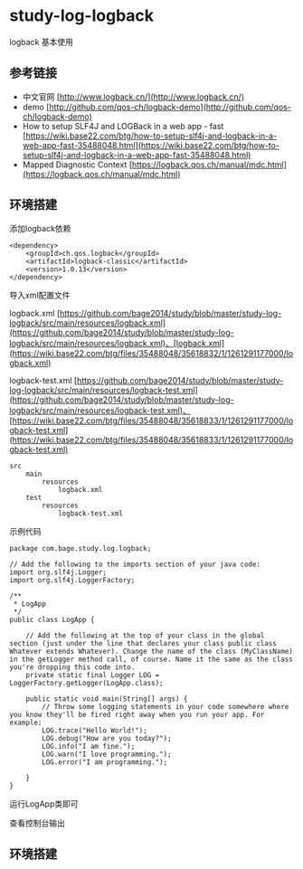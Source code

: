# study-log-logback #
logback 基本使用


## 参考链接 ##

- 中文官网 [http://www.logback.cn/](http://www.logback.cn/)
- demo [http://github.com/qos-ch/logback-demo](http://github.com/qos-ch/logback-demo)
- How to setup SLF4J and LOGBack in a web app - fast [https://wiki.base22.com/btg/how-to-setup-slf4j-and-logback-in-a-web-app-fast-35488048.html](https://wiki.base22.com/btg/how-to-setup-slf4j-and-logback-in-a-web-app-fast-35488048.html)
- Mapped Diagnostic Context [https://logback.qos.ch/manual/mdc.html](https://logback.qos.ch/manual/mdc.html)

## 环境搭建 ##
添加logback依赖

	<dependency>
		<groupId>ch.qos.logback</groupId>
		<artifactId>logback-classic</artifactId>
		<version>1.0.13</version>
	</dependency>

导入xml配置文件

logback.xml [https://github.com/bage2014/study/blob/master/study-log-logback/src/main/resources/logback.xml](https://github.com/bage2014/study/blob/master/study-log-logback/src/main/resources/logback.xml)、[logback.xml](https://wiki.base22.com/btg/files/35488048/35618832/1/1261291177000/logback.xml)

logback-test.xml [https://github.com/bage2014/study/blob/master/study-log-logback/src/main/resources/logback-test.xml](https://github.com/bage2014/study/blob/master/study-log-logback/src/main/resources/logback-test.xml)、[https://wiki.base22.com/btg/files/35488048/35618833/1/1261291177000/logback-test.xml](https://wiki.base22.com/btg/files/35488048/35618833/1/1261291177000/logback-test.xml)

	src
		main
			resources
				logback.xml
		test
			resources
				logback-test.xml

示例代码

	package com.bage.study.log.logback;
	
	// Add the following to the imports section of your java code:
	import org.slf4j.Logger;
	import org.slf4j.LoggerFactory;
	
	/**
	 * LogApp
	 */
	public class LogApp {
	
		// Add the following at the top of your class in the global section (just under the line that declares your class public class Whatever extends Whatever). Change the name of the class (MyClassName) in the getLogger method call, of course. Name it the same as the class you're dropping this code into.
		private static final Logger LOG = LoggerFactory.getLogger(LogApp.class);
	
		public static void main(String[] args) {
			// Throw some logging statements in your code somewhere where you know they'll be fired right away when you run your app. For example:
			LOG.trace("Hello World!");
			LOG.debug("How are you today?");
			LOG.info("I am fine.");
			LOG.warn("I love programming.");
			LOG.error("I am programming.");
			
		}
	}


运行LogApp类即可
  <root>
    <level value="info"/> <!--输出级别 debug、info等-->
    <appender-ref ref="STDOUT"/> <!--输出到控制台-->
    <appender-ref ref="FILE"/> <!--输出到文件-->
  </root>
  
查看控制台输出



## 环境搭建 ##
